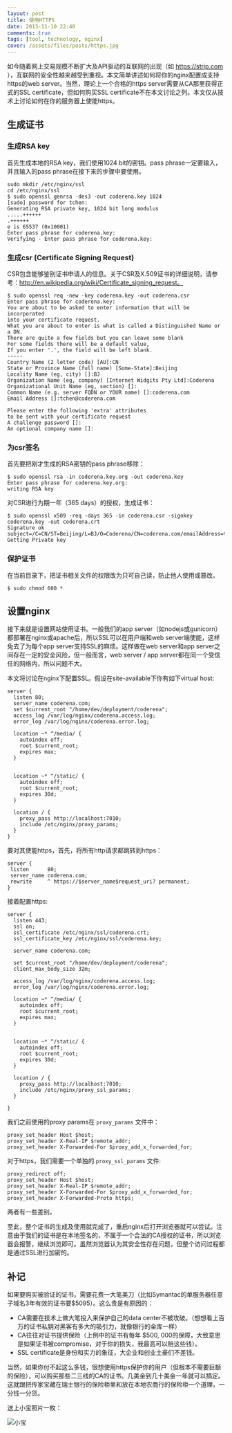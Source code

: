 ```yaml
---
layout: post
title: 使用HTTPS
date: 2013-11-10 22:40
comments: true
tags: [tool, technology, nginx]
cover: /assets/files/posts/https.jpg
---
```


如今随着网上交易规模不断扩大及API驱动的互联网的出现（如 https://strip.com ），互联网的安全性越来越受到重视。本文简单讲述如何将你的nginx配置成支持https的web server。当然，理论上一个合格的https server需要从CA那里获得正式的SSL certificate，但如何购买SSL certificate不在本文讨论之列。本文仅从技术上讨论如何在你的服务器上使能https。

<!--more-->

## 生成证书

### 生成RSA key

首先生成本地的RSA key，我们使用1024 bit的密钥。pass phrase一定要输入，并且输入的pass phrase在接下来的步骤中要使用。

```
sudo mkdir /etc/nginx/ssl
cd /etc/nginx/ssl
$ sudo openssl genrsa -des3 -out coderena.key 1024
[sudo] password for tchen:
Generating RSA private key, 1024 bit long modulus
.....++++++
.++++++
e is 65537 (0x10001)
Enter pass phrase for coderena.key:
Verifying - Enter pass phrase for coderena.key:
````

### 生成csr (Certificate Signing Request)

CSR包含能够鉴别证书申请人的信息。关于CSR及X.509证书的详细说明，请参考：http://en.wikipedia.org/wiki/Certificate_signing_request。

```
$ sudo openssl req -new -key coderena.key -out coderena.csr
Enter pass phrase for coderena.key:
You are about to be asked to enter information that will be incorporated
into your certificate request.
What you are about to enter is what is called a Distinguished Name or a DN.
There are quite a few fields but you can leave some blank
For some fields there will be a default value,
If you enter '.', the field will be left blank.
-----
Country Name (2 letter code) [AU]:CN
State or Province Name (full name) [Some-State]:Beijing
Locality Name (eg, city) []:BJ
Organization Name (eg, company) [Internet Widgits Pty Ltd]:Coderena
Organizational Unit Name (eg, section) []:
Common Name (e.g. server FQDN or YOUR name) []:coderena.com
Email Address []:tchen@coderena.com

Please enter the following 'extra' attributes
to be sent with your certificate request
A challenge password []:
An optional company name []:
```

### 为csr签名

首先要把刚才生成的RSA密钥的pass phrase移除：

```
$ sudo openssl rsa -in coderena.key.org -out coderena.key
Enter pass phrase for coderena.key.org:
writing RSA key
``` 

对CSR进行为期一年（365 days）的授权，生成证书：

```
$ sudo openssl x509 -req -days 365 -in coderena.csr -signkey coderena.key -out coderena.crt
Signature ok
subject=/C=CN/ST=Beijing/L=BJ/O=Coderena/CN=coderena.com/emailAddress=tchen@coderena.com
Getting Private key
```

### 保护证书

在当前目录下，把证书相关文件的权限改为只可自己读，防止他人使用或篡改。

```
$ sudo chmod 600 *
```

## 设置nginx

接下来就是设置网站使用证书。一般我们的app server（如nodejs或gunicorn）都部署在nginx或apache后，所以SSL可以在用户端和web server端使能，这样免去了为每个app server支持SSL的麻烦。这样做在web server和app server之间存在一定的安全风险，但一般而言，web server / app server都在同一个受信任的网络内，所以问题不大。

本文将讨论在nginx下配置SSL。假设在site-available下你有如下virtual host:

```
server {
  listen 80;
  server_name coderena.com;
  set $current_root "/home/dev/deployment/coderena";
  access_log /var/log/nginx/coderena.access.log;
  error_log /var/log/nginx/coderena.error.log;
  
  location ~* ^/media/ {
    autoindex off;
    root $current_root;
    expires max;
  }


  location ~* ^/static/ {
    autoindex off;
    root $current_root;
    expires 30d;
  }

  location / {
    proxy_pass http://localhost:7010;
    include /etc/nginx/proxy_params;
  }
}
```

要对其使能https，首先，将所有http请求都跳转到https：

```
server {
 listen      80;
 server_name coderena.com;
 rewrite     ^ https://$server_name$request_uri? permanent;
}
```

接着配置https:

```
server {
  listen 443;
  ssl on;
  ssl_certificate /etc/nginx/ssl/coderena.crt;
  ssl_certificate_key /etc/nginx/ssl/coderena.key;

  server_name coderena.com;

  set $current_root "/home/dev/deployment/coderena";
  client_max_body_size 32m;

  access_log /var/log/nginx/coderena.access.log;
  error_log /var/log/nginx/coderena.error.log;
  
  location ~* ^/media/ {
    autoindex off;
    root $current_root;
    expires max;
  }


  location ~* ^/static/ {
    autoindex off;
    root $current_root;
    expires 30d;
  }

  location / {
    proxy_pass http://localhost:7010;
    include /etc/nginx/proxy_ssl_params;
  }

}
```

我们之前使用的proxy params在 ``proxy_params`` 文件中：

```
proxy_set_header Host $host;
proxy_set_header X-Real-IP $remote_addr;
proxy_set_header X-Forwarded-For $proxy_add_x_forwarded_for;
```

对于https，我们需要一个单独的 ``proxy_ssl_params`` 文件:

```
proxy_redirect off;
proxy_set_header Host $host;
proxy_set_header X-Real-IP $remote_addr;
proxy_set_header X-Forwarded-For $proxy_add_x_forwarded_for;
proxy_set_header X-Forwarded-Proto https;
```

两者有一些差别。

至此，整个证书的生成及使用就完成了，重启nginx后打开浏览器就可以尝试。注意由于我们的证书是在本地签名的，不属于一个合法的CA授权的证书，所以浏览器会报警，继续浏览即可。虽然浏览器认为其安全性存在问题，但整个访问过程都是通过SSL进行加密的。

## 补记

如果要购买被验证的证书，需要花费一大笔美刀（比如Symantac的单服务器任意子域名3年有效的证书要$5095）。这么贵是有原因的：

* CA需要在技术上做大笔投入来保护自己的data center不被攻破。（想想看上百万的证书私钥对黑客有多大的吸引力，就像银行的金库一样）
* CA往往对证书提供保险（上例中的证书有每年 $500, 000的保障，大致意思是如果证书被compromise，对于你的损失，我最高可以赔这些钱）。
* SSL certificate是身份和实力的象征，大企业和创业土豪们不差钱。

当然，如果你付不起这么多钱，很想使用https保护你的用户（但根本不需要巨额的保险），可以购买那些二三线的CA的证书。几美金到几十美金一年就可以搞定。这就跟把传家宝藏在瑞士银行的保险柜里和放在本地农商行的保险柜一个道理，一分钱一分货。

送上小宝照片一枚：

![小宝](/assets/files/photos/baby20131110.jpg)






